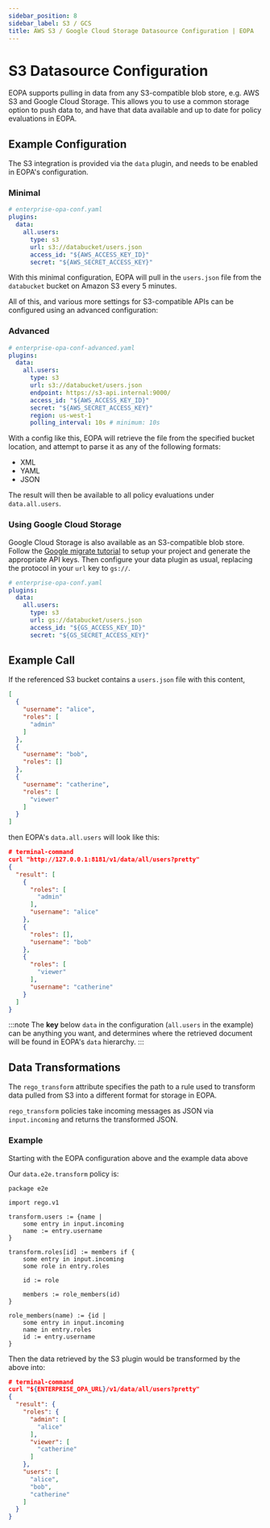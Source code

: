 ```yaml
---
sidebar_position: 8
sidebar_label: S3 / GCS
title: AWS S3 / Google Cloud Storage Datasource Configuration | EOPA
---
```


# S3 Datasource Configuration

EOPA supports pulling in data from any S3-compatible blob store, e.g. AWS S3 and Google Cloud Storage. This allows you to use a common storage option to push data to, and have that data available
and up to date for policy evaluations in EOPA.


## Example Configuration

The S3 integration is provided via the `data` plugin, and needs to be enabled in EOPA's configuration.


### Minimal

```yaml
# enterprise-opa-conf.yaml
plugins:
  data:
    all.users:
      type: s3
      url: s3://databucket/users.json
      access_id: "${AWS_ACCESS_KEY_ID}"
      secret: "${AWS_SECRET_ACCESS_KEY}"
```

With this minimal configuration, EOPA will pull in the `users.json` file from the
`databucket`  bucket on Amazon S3 every 5 minutes.

All of this, and various more settings for S3-compatible APIs can be configured
using an advanced configuration:


### Advanced

```yaml
# enterprise-opa-conf-advanced.yaml
plugins:
  data:
    all.users:
      type: s3
      url: s3://databucket/users.json
      endpoint: https://s3-api.internal:9000/
      access_id: "${AWS_ACCESS_KEY_ID}"
      secret: "${AWS_SECRET_ACCESS_KEY}"
      region: us-west-1
      polling_interval: 10s # minimum: 10s
```

With a config like this, EOPA will retrieve the file from the specified
bucket location, and attempt to parse it as any of the following formats:
- XML
- YAML
- JSON

The result will then be available to all policy evaluations under `data.all.users`.


### Using Google Cloud Storage

Google Cloud Storage is also available as an S3-compatible blob store. Follow the [Google migrate tutorial](https://cloud.google.com/storage/docs/aws-simple-migration#migrate_from_to_in_a_simple_migration_scenario) to setup your project and generate the appropriate API keys. Then configure your data plugin as usual, replacing the protocol in your `url` key to `gs://`.

```yaml
# enterprise-opa-conf.yaml
plugins:
  data:
    all.users:
      type: s3
      url: gs://databucket/users.json
      access_id: "${GS_ACCESS_KEY_ID}"
      secret: "${GS_SECRET_ACCESS_KEY}"
```


## Example Call

If the referenced S3 bucket contains a `users.json` file with this content,
```json
[
  {
    "username": "alice",
    "roles": [
      "admin"
    ]
  },
  {
    "username": "bob",
    "roles": []
  },
  {
    "username": "catherine",
    "roles": [
      "viewer"
    ]
  }
]
```
then EOPA's `data.all.users` will look like this:

```json
# terminal-command
curl "http://127.0.0.1:8181/v1/data/all/users?pretty"
{
  "result": [
    {
      "roles": [
        "admin"
      ],
      "username": "alice"
    },
    {
      "roles": [],
      "username": "bob"
    },
    {
      "roles": [
        "viewer"
      ],
      "username": "catherine"
    }
  ]
}
```

:::note
The **key** below `data` in the configuration (`all.users` in the example) can be anything you want,
and determines where the retrieved document will be found in EOPA's `data` hierarchy.
:::


## Data Transformations

The `rego_transform` attribute specifies the path to a rule used to transform data pulled from S3 into a different format for storage in EOPA.

`rego_transform` policies take incoming messages as JSON via `input.incoming` and returns the transformed JSON.


### Example

Starting with the EOPA configuration above and the example data above

Our `data.e2e.transform` policy is:

```rego
package e2e

import rego.v1

transform.users := {name |
	some entry in input.incoming
	name := entry.username
}

transform.roles[id] := members if {
	some entry in input.incoming
	some role in entry.roles

	id := role

	members := role_members(id)
}

role_members(name) := {id |
	some entry in input.incoming
	name in entry.roles
	id := entry.username
}
```

Then the data retrieved by the S3 plugin would be transformed by the above into:

```json
# terminal-command
curl "${ENTERPRISE_OPA_URL}/v1/data/all/users?pretty"
{
  "result": {
    "roles": {
      "admin": [
        "alice"
      ],
      "viewer": [
        "catherine"
      ]
    },
    "users": [
      "alice",
      "bob",
      "catherine"
    ]
  }
}
```
